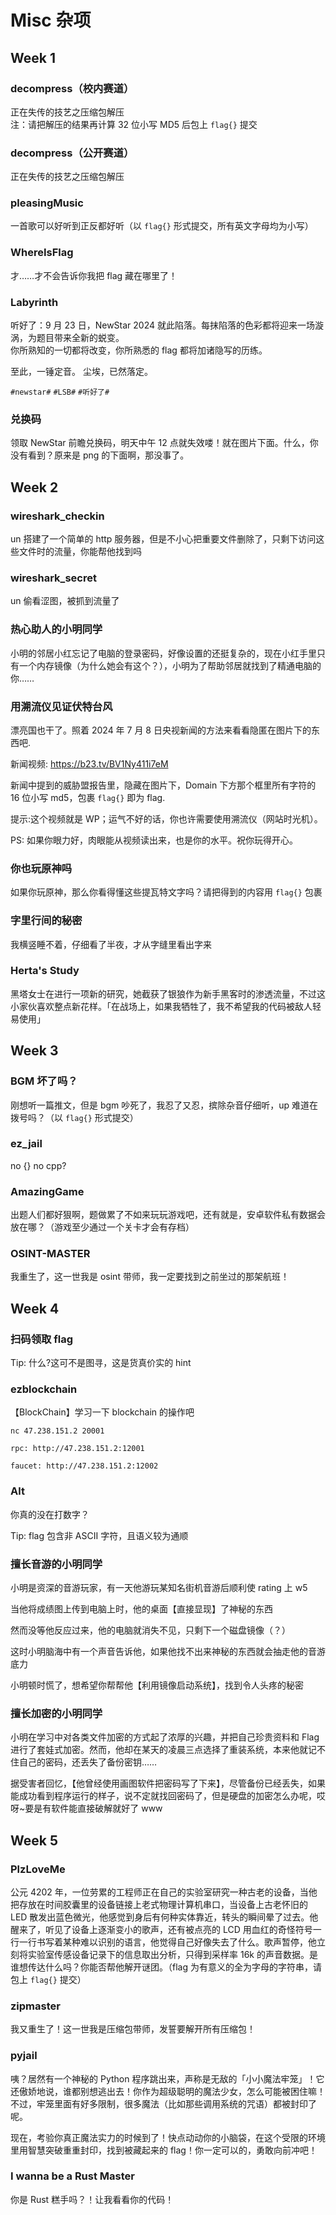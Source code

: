 # Misc 杂项

## Week 1

### decompress（校内赛道）

正在失传的技艺之压缩包解压 \
注：请把解压的结果再计算 32 位小写 MD5 后包上 `flag{}` 提交

### decompress（公开赛道）

正在失传的技艺之压缩包解压

### pleasingMusic

一首歌可以好听到正反都好听（以 `flag{}` 形式提交，所有英文字母均为小写）

### WhereIsFlag

才……才不会告诉你我把 flag 藏在哪里了！

### Labyrinth

听好了：9 月 23 日，NewStar 2024 就此陷落。每抹陷落的色彩都将迎来一场漩涡，为题目带来全新的蜕变。 \
你所熟知的一切都将改变，你所熟悉的 flag 都将加诸隐写的历练。

至此，一锤定音。
尘埃，已然落定。

`#newstar#` `#LSB#` `#听好了#`

### 兑换码

领取 NewStar 前瞻兑换码，明天中午 12 点就失效喽！就在图片下面。什么，你没有看到？原来是 png 的下面啊，那没事了。

## Week 2

### wireshark_checkin

un 搭建了一个简单的 http 服务器，但是不小心把重要文件删除了，只剩下访问这些文件时的流量，你能帮他找到吗

### wireshark_secret

un 偷看涩图，被抓到流量了

### 热心助人的小明同学

小明的邻居小红忘记了电脑的登录密码，好像设置的还挺复杂的，现在小红手里只有一个内存镜像（为什么她会有这个？），小明为了帮助邻居就找到了精通电脑的你……

### 用溯流仪见证伏特台风

漂亮国也干了。照着 2024 年 7 月 8 日央视新闻的方法来看看隐匿在图片下的东西吧.

新闻视频: <https://b23.tv/BV1Ny411i7eM>

新闻中提到的威胁盟报告里，隐藏在图片下，Domain 下方那个框里所有字符的 16 位小写 md5，包裹 `flag{}` 即为 flag.

提示:这个视频就是 WP；运气不好的话，你也许需要使用溯流仪（网站时光机）。

PS: 如果你眼力好，肉眼能从视频读出来，也是你的水平。祝你玩得开心。

### 你也玩原神吗

如果你玩原神，那么你看得懂这些提瓦特文字吗？请把得到的内容用 `flag{}` 包裹

### 字里行间的秘密

我横竖睡不着，仔细看了半夜，才从字缝里看出字来

### Herta's Study

黑塔女士在进行一项新的研究，她截获了银狼作为新手黑客时的渗透流量，不过这小家伙喜欢整点新花样。「在战场上，如果我牺牲了，我不希望我的代码被敌人轻易使用」

## Week 3

### BGM 坏了吗？

刚想听一篇推文，但是 bgm 吵死了，我忍了又忍，摈除杂音仔细听，up 难道在拨号吗？（以 `flag{}` 形式提交）

### ez_jail

no {} no cpp?

### AmazingGame

出题人们都好狠啊，题做累了不如来玩玩游戏吧，还有就是，安卓软件私有数据会放在哪？（游戏至少通过一个关卡才会有存档）

### OSINT-MASTER

我重生了，这一世我是 osint 带师，我一定要找到之前坐过的那架航班！

## Week 4

### 扫码领取 flag

Tip: 什么?这可不是图寻，这是货真价实的 hint

### ezblockchain

【BlockChain】学习一下 blockchain 的操作吧

```shell
nc 47.238.151.2 20001

rpc: http://47.238.151.2:12001

faucet: http://47.238.151.2:12002
```

### Alt

你真的没在打数字？

Tip: flag 包含非 ASCII 字符，且语义较为通顺

### 擅长音游的小明同学

小明是资深的音游玩家，有一天他游玩某知名街机音游后顺利使 rating 上 w5

当他将成绩图上传到电脑上时，他的桌面【直接显现】了神秘的东西

然而没等他反应过来，他的电脑就消失不见，只剩下一个磁盘镜像（？）

这时小明脑海中有一个声音告诉他，如果他找不出来神秘的东西就会抽走他的音游底力

小明顿时慌了，想希望你帮帮他【利用镜像启动系统】，找到令人头疼的秘密

### 擅长加密的小明同学

小明在学习中对各类文件加密的方式起了浓厚的兴趣，并把自己珍贵资料和 Flag 进行了套娃式加密。然而，他却在某天的凌晨三点选择了重装系统，本来他就记不住自己的密码，还丢失了备份密钥……

据受害者回忆，【他曾经使用画图软件把密码写了下来】，尽管备份已经丢失，如果能成功看到程序运行的样子，说不定就找回密码了，但是硬盘的加密怎么办呢，哎呀~要是有软件能直接破解就好了 www

## Week 5

### PlzLoveMe

公元 4202 年，一位劳累的工程师正在自己的实验室研究一种古老的设备，当他把存放在时间胶囊里的设备链接上老式物理计算机串口，当设备上古老怀旧的 LED 散发出蓝色微光，他感觉到身后有何种实体靠近，转头的瞬间晕了过去。他醒来了，听见了设备上逐渐变小的歌声，还有被点亮的 LCD 用血红的奇怪符号一行一行书写着某种难以识别的语言，他觉得自己好像失去了什么。歌声暂停，他立刻将实验室传感设备记录下的信息取出分析，只得到采样率 16k 的声音数据。是谁想传达什么吗？你能否帮他解开谜团。（flag 为有意义的全为字母的字符串，请包上 `flag{}` 提交）

### zipmaster

我又重生了！这一世我是压缩包带师，发誓要解开所有压缩包！

### pyjail

咦？居然有一个神秘的 Python 程序跳出来，声称是无敌的「小小魔法牢笼」！它还傲娇地说，谁都别想逃出去！你作为超级聪明的魔法少女，怎么可能被困住嘛！不过，牢笼里面有好多限制，很多魔法（比如那些调用系统的咒语）都被封印了呢。

现在，考验你真正魔法实力的时候到了！快点动动你的小脑袋，在这个受限的环境里用智慧突破重重封印，找到被藏起来的 flag！你一定可以的，勇敢向前冲吧！

### I wanna be a Rust Master

你是 Rust 糕手吗？！让我看看你的代码！
